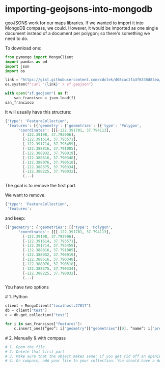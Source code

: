 # importing-geojsons-into-mongodb

geoJSONS work for our maps libraries. If we wanted to import it into MongoDB compass, we could. However, it would be imported as one single document instead of a document per polygon; so there's something we need to do.

To download one:

```python
from pymongo import MongoClient
import pandas as pd
import json
import os

link = "https://gist.githubusercontent.com/cdolek/d08cac2fa3f6338d84ea/raw/ebe3d2a4eda405775a860d251974e1f08cbe4f48/SanFrancisco.Neighborhoods.json"
os.system(f"curl '{link}' > sf.geojson")

with open("sf.geojson") as f:
    san_francisco = json.load(f)
san_francisco
```

It will usually have this structure:

```python
{'type': 'FeatureCollection',
 'features': [{'geometry': {'geometries': [{'type': 'Polygon',
      'coordinates': [[[-122.391701, 37.794113],
        [-122.39198, 37.793906],
        [-122.391614, 37.793571],
        [-122.391714, 37.793459],
        [-122.388816, 37.791005],
        [-122.388932, 37.790919],
        [-122.388616, 37.790348],
        [-122.388076, 37.790518],
        [-122.388375, 37.790334],
        [-122.388225, 37.790032],
        (...)
```

The goal is to remove the first part.

We want to remove:

```python
{'type': 'FeatureCollection',
 'features':
```

and keep:

```python
[{'geometry': {'geometries': [{'type': 'Polygon',
      'coordinates': [[[-122.391701, 37.794113],
        [-122.39198, 37.793906],
        [-122.391614, 37.793571],
        [-122.391714, 37.793459],
        [-122.388816, 37.791005],
        [-122.388932, 37.790919],
        [-122.388616, 37.790348],
        [-122.388076, 37.790518],
        [-122.388375, 37.790334],
        [-122.388225, 37.790032],
        (...)
```

You have two options

# 1. Python

```python
client = MongoClient("localhost:27017")
db = client["test"]
c = db.get_collection("test")

for i in san_francisco["features"]:
    c.insert_one({“geo”: i["geometry"]["geometries"][0], “name”: i["properties"]})
```

# 2. Manually & with compass

```python
# 1. Open the file
# 2. Delete that first part
# 3. Make sure that the object makes sene: if you get rid off an opening bracket/curly bracket, do you need to the the same for the end of the file?
# 4. On compass, add your file to your collection. You should have a document for each polygon in your collection.

```
